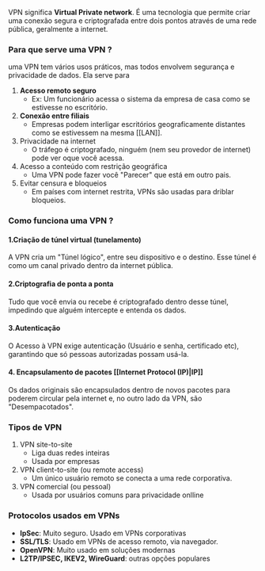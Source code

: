 VPN significa **Virtual Private network**. É uma tecnologia que permite criar uma conexão segura e criptografada entre dois pontos através de uma rede pública, geralmente a internet.

### Para que serve uma VPN ?
uma VPN tem vários usos práticos, mas todos envolvem segurança e privacidade de dados. Ela serve para
1. **Acesso remoto seguro**
	  - Ex: Um funcionário acessa o sistema da empresa de casa como se estivesse no escritório.
2. **Conexão entre filiais**
	 - Empresas podem interligar escritórios geograficamente distantes como se estivessem na mesma [[LAN]].
3. Privacidade na internet
	- O tráfego é criptografado, ninguém (nem seu provedor de internet) pode ver oque você acessa.
4. Acesso a conteúdo com restrição geográfica
	- Uma VPN pode fazer você "Parecer" que está em outro pais.
5. Evitar censura e bloqueios
	- Em países com internet restrita, VPNs são usadas para driblar bloqueios.


### Como funciona uma VPN ?
#### 1.Criação de túnel virtual (tunelamento)
A VPN cria um "Túnel lógico", entre seu dispositivo e o destino. Esse túnel é como um canal privado dentro da internet pública.

#### 2.Criptografia de ponta a ponta
Tudo que você envia ou recebe é criptografado dentro desse túnel, impedindo que alguém intercepte e entenda os dados.

#### 3.Autenticação
O Acesso à VPN exige autenticação (Usuário e senha, certificado etc), garantindo que só pessoas autorizadas possam usá-la.

#### 4. Encapsulamento de pacotes [[Internet Protocol (IP)|IP]]
Os dados originais são encapsulados dentro de novos pacotes para poderem circular pela internet e, no outro lado da VPN, são "Desempacotados".

### Tipos de VPN
1. VPN site-to-site
	- Liga duas redes inteiras
	- Usada por empresas
2. VPN client-to-site (ou remote access)
	- Um único usuário remoto se conecta a uma rede corporativa.
3. VPN comercial (ou pessoal)
	- Usada por usuários comuns para privacidade onlline

### Protocolos usados em VPNs
- **IpSec**: Muito seguro. Usado em VPNs corporativas
- **SSL/TLS**: Usado em VPNs de acesso remoto, via navegador.
- **OpenVPN**: Muito usado em soluções modernas
- **L2TP/IPSEC, IKEV2, WireGuard**: outras opções populares